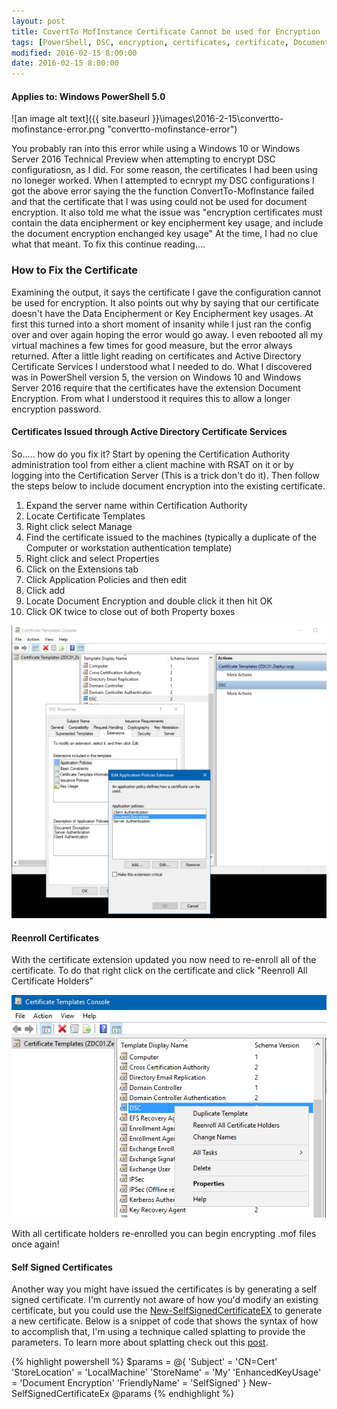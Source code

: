 ```yaml
---
layout: post
title: CovertTo MofInstance Certificate Cannot be used for Encryption
tags: [PowerShell, DSC, encryption, certificates, certificate, Document-Encryption, encipherment]
modified: 2016-02-15 8:00:00
date: 2016-02-15 8:00:00
---
```

#### Applies to: Windows PowerShell 5.0

![an image alt text]({{ site.baseurl }}\images\2016-2-15\convertto-mofinstance-error.png "convertto-mofinstance-error")

You probably ran into this error while using a Windows 10 or Windows Server 2016 Technical Preview when attempting to encrypt DSC configuratiosn, as I did. For some reason, the certificates I had been using no loneger worked. 
When I attempted to ecnrypt my DSC configurations I got the above error saying the the function ConvertTo-MofInstance failed and that the certificate that I was using could not be used
for document encryption. It also told me what the issue was "encryption certificates must contain the data encipherment or key encipherment key usage, and include the document encryption
enchanged key usage" At the time, I had no clue what that meant. To fix this continue reading....  

### How to Fix the Certificate

Examining the output, it says the certificate I gave the configuration cannot be used for encryption. It also points out why by 
saying that our certificate doesn't have the Data Encipherment or Key Encipherment key usages. At first this turned into a short 
moment of insanity while I just ran the config over and over again hoping the error would go away. I even rebooted all my virtual 
machines a few times for good measure, but the error always returned. After a little light reading on certificates and Active Directory 
Certificate Services I understood what I needed to do. What I discovered was in PowerShell version 5, the version on Windows 10 and Windows Server 2016
require that the certificates have the extension Document Encryption. From what I understood it requires this to allow a longer encryption password. 

#### Certificates Issued through Active Directory Certificate Services
So..... how do you fix it? Start by opening the Certification Authority administration tool from either a client machine with RSAT on it or by 
logging into the Certification Server (This is a trick don't do it). Then follow the steps below to include document encryption into the existing certificate.

1. Expand the server name within Certification Authority
2. Locate Certificate Templates
3. Right click select Manage
4. Find the certificate issued to the machines (typically a duplicate of the Computer or workstation authentication template)
5. Right click and select Properties
6. Click on the Extensions tab
7. Click Application Policies and then edit
8. Click add
9. Locate Document Encryption and double click it then hit OK
10. Click OK twice to close out of both Property boxes

![certextensions](/images/posts/2016-2-15/certextensions.png "certextensions")

#### Reenroll Certificates

With the certificate extension updated you now need to re-enroll all of the certificate. To do that right click on the certificate and click "Reenroll All Certificate Holders"

![reenroll](/images/posts/2016-2-15/reenroll.png "reenroll")

With all certificate holders re-enrolled you can begin encrypting .mof files once again!

#### Self Signed Certificates

Another way you might have issued the certificates is by generating a self signed certificate. I'm currently not aware of how you'd modify an existing certificate, but you could use the [New-SelfSignedCertificateEX](https://gallery.technet.microsoft.com/scriptcenter/Self-signed-certificate-5920a7c6)
to generate a new certificate. Below is a snippet of code that shows the syntax of how to accomplish that, I'm using a technique called splatting to provide the parameters. To learn more
about splatting check out this [post](http://duffney.github.io/Splatting-Parameters-Within-AdvancedFunctions/).

{% highlight powershell %}
$params = @{
    'Subject' = 'CN=Cert'
    'StoreLocation' = 'LocalMachine'
    'StoreName' = 'My'
    'EnhancedKeyUsage' = 'Document Encryption'
    'FriendlyName' = 'SelfSigned'
}
New-SelfSignedCertificateEx @params
{% endhighlight %}